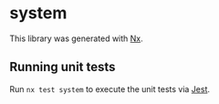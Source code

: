 # system

This library was generated with [Nx](https://nx.dev).





## Running unit tests

Run `nx test system` to execute the unit tests via [Jest](https://jestjs.io).



